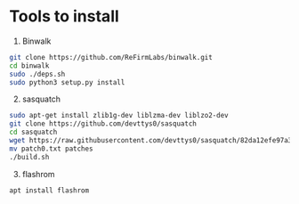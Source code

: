 # Tools to install

1. Binwalk

```bash
git clone https://github.com/ReFirmLabs/binwalk.git
cd binwalk
sudo ./deps.sh
sudo python3 setup.py install

```

2. sasquatch

```bash
sudo apt-get install zlib1g-dev liblzma-dev liblzo2-dev
git clone https://github.com/devttys0/sasquatch
cd sasquatch
wget https://raw.githubusercontent.com/devttys0/sasquatch/82da12efe97a37ddcd33dba53933bc96db4d7c69/patches/patch0.txt
mv patch0.txt patches
./build.sh
```

3. flashrom

```bash
apt install flashrom
```
